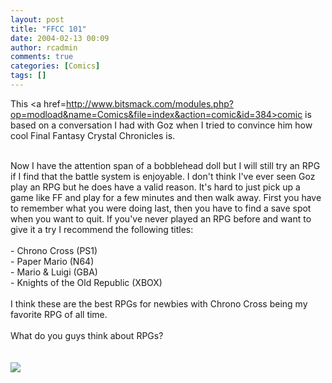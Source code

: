 ```yaml
---
layout: post
title: "FFCC 101"
date: 2004-02-13 00:09
author: rcadmin
comments: true
categories: [Comics]
tags: []
---
```

This <a href=http://www.bitsmack.com/modules.php?op=modload&name=Comics&file=index&action=comic&id=384>comic</a> is based on a conversation I had with Goz when I tried to convince him how cool Final Fantasy Crystal Chronicles is. 
<br />

<br />
Now I have the attention span of a bobblehead doll but I will still try an RPG if I find that the battle system is enjoyable. I don't think I've ever seen Goz play an RPG but he does have a valid reason. It's hard to just pick up a game like FF and play for a few minutes and then walk away. First you have to remember what you were doing last, then you have to find a save spot when you want to quit. If you've never played an RPG before and want to give it a try I recommend the following titles:
<br />

<br />
- Chrono Cross (PS1)
<br />
- Paper Mario (N64)
<br />
- Mario & Luigi (GBA)
<br />
- Knights of the Old Republic (XBOX)
<br />

<br />
I think these are the best RPGs for newbies with Chrono Cross being my favorite RPG of all time. 
<br />

<br />
What do you guys think about RPGs?
<br />
<Br><br><!--more--><img src='/wp/wp-content/comics/20040213.gif' alt'' />
